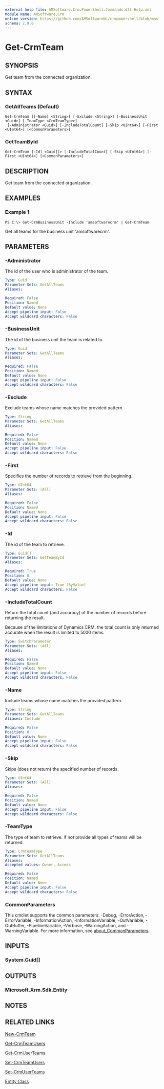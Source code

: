 ```yaml
---
external help file: AMSoftware.Crm.PowerShell.Commands.dll-Help.xml
Module Name: AMSoftware.Crm
online version: https://github.com/AMSoftwareNL/crmpowershell/blob/master/docs/Get-CrmTeam.md
schema: 2.0.0
---
```


# Get-CrmTeam

## SYNOPSIS
Get team from the connected organization.

## SYNTAX

### GetAllTeams (Default)
```
Get-CrmTeam [[-Name] <String>] [-Exclude <String>] [-BusinessUnit <Guid>] [-TeamType <CrmTeamType>]
 [-Administrator <Guid>] [-IncludeTotalCount] [-Skip <UInt64>] [-First <UInt64>] [<CommonParameters>]
```

### GetTeamById
```
Get-CrmTeam [-Id] <Guid[]> [-IncludeTotalCount] [-Skip <UInt64>] [-First <UInt64>] [<CommonParameters>]
```

## DESCRIPTION
Get team from the connected organization.

## EXAMPLES

### Example 1
```
PS C:\> Get-CrmBusinessUnit -Include 'amsoftwarecrm' | Get-CrmTeam
```

Get all teams for the business unit 'amsoftwarecrm'.

## PARAMETERS

### -Administrator
The id of the user who is administrator of the team.

```yaml
Type: Guid
Parameter Sets: GetAllTeams
Aliases:

Required: False
Position: Named
Default value: None
Accept pipeline input: False
Accept wildcard characters: False
```

### -BusinessUnit
The id of the business unit the team is related to.

```yaml
Type: Guid
Parameter Sets: GetAllTeams
Aliases:

Required: False
Position: Named
Default value: None
Accept pipeline input: False
Accept wildcard characters: False
```

### -Exclude
Exclude teams whose name matches the provided pattern.

```yaml
Type: String
Parameter Sets: GetAllTeams
Aliases:

Required: False
Position: Named
Default value: None
Accept pipeline input: False
Accept wildcard characters: False
```

### -First
Specifies the number of records to retrieve from the beginning.

```yaml
Type: UInt64
Parameter Sets: (All)
Aliases:

Required: False
Position: Named
Default value: None
Accept pipeline input: False
Accept wildcard characters: False
```

### -Id
The id of the team to retrieve.

```yaml
Type: Guid[]
Parameter Sets: GetTeamById
Aliases:

Required: True
Position: 0
Default value: None
Accept pipeline input: True (ByValue)
Accept wildcard characters: False
```

### -IncludeTotalCount
Return the total count (and accuracy) of the number of records before returning the result.

Because of the limitations of Dynamics CRM, the total count is only returned accurate when the result is limited to 5000 items.

```yaml
Type: SwitchParameter
Parameter Sets: (All)
Aliases:

Required: False
Position: Named
Default value: None
Accept pipeline input: False
Accept wildcard characters: False
```

### -Name
Include teams whose name matches the provided pattern.

```yaml
Type: String
Parameter Sets: GetAllTeams
Aliases: Include

Required: False
Position: 0
Default value: None
Accept pipeline input: False
Accept wildcard characters: False
```

### -Skip
Skips (does not return) the specified number of records.

```yaml
Type: UInt64
Parameter Sets: (All)
Aliases:

Required: False
Position: Named
Default value: None
Accept pipeline input: False
Accept wildcard characters: False
```

### -TeamType
The type of team to retrieve. If not provide all types of teams will be returned.

```yaml
Type: CrmTeamType
Parameter Sets: GetAllTeams
Aliases:
Accepted values: Owner, Access

Required: False
Position: Named
Default value: None
Accept pipeline input: False
Accept wildcard characters: False
```

### CommonParameters
This cmdlet supports the common parameters: -Debug, -ErrorAction, -ErrorVariable, -InformationAction, -InformationVariable, -OutVariable, -OutBuffer, -PipelineVariable, -Verbose, -WarningAction, and -WarningVariable. For more information, see [about_CommonParameters](http://go.microsoft.com/fwlink/?LinkID=113216).

## INPUTS

### System.Guid[]

## OUTPUTS

### Microsoft.Xrm.Sdk.Entity

## NOTES

## RELATED LINKS

[New-CrmTeam](New-CrmTeam.md)

[Get-CrmTeamUsers](Get-CrmTeamUsers.md)

[Get-CrmUserTeams](Get-CrmUserTeams.md)

[Set-CrmTeamUsers](Set-CrmTeamUsers.md)

[Set-CrmUserTeams](Set-CrmUserTeams.md)

[Entity Class](https://msdn.microsoft.com/library/microsoft.xrm.sdk.entity.aspx)
